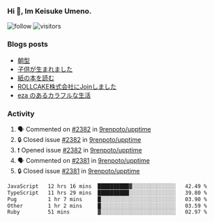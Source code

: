 ### Hi 👋, Im Keisuke Umeno.

<!--
**9renpoto/9renpoto** is a ✨ _special_ ✨ repository because its `README.md` (this file) appears on your GitHub profile.

Here are some ideas to get you started:

- 🔭 I’m currently working on ...
- 🌱 I’m currently learning ...
- 👯 I’m looking to collaborate on ...
- 🤔 I’m looking for help with ...
- 💬 Ask me about ...
- 📫 How to reach me: ...
- 😄 Pronouns: ...
- ⚡ Fun fact: ...
-->

![follow](https://img.shields.io/github/followers/9renpoto?label=Follow&style=social)
![visitors](https://komarev.com/ghpvc/?username=9renpoto&label=Profile%20views&color=0e75b6&style=flat)

### Blogs posts

<!-- BLOG-POST-LIST:START -->
- [朝型](https://9renpoto.win/entry/2024/05/29/im-an-early)
- [子供が生まれました](https://9renpoto.win/entry/2024/04/18/hello-world)
- [紙の本を読む](https://9renpoto.win/entry/2024/02/25/reading-papar-book)
- [ROLLCAKE株式会社にJoinしました](https://9renpoto.win/entry/2024/02/11/join)
- [eza のあるカラフルな生活](https://9renpoto.win/entry/2024/02/01/eza)
<!-- BLOG-POST-LIST:END -->

### Activity

<!--START_SECTION:activity-->
1. 🗣 Commented on [#2382](https://github.com/9renpoto/upptime/issues/2382#issuecomment-2178387070) in [9renpoto/upptime](https://github.com/9renpoto/upptime)
2. 🔒 Closed issue [#2382](https://github.com/9renpoto/upptime/issues/2382) in [9renpoto/upptime](https://github.com/9renpoto/upptime)
3. ❗ Opened issue [#2382](https://github.com/9renpoto/upptime/issues/2382) in [9renpoto/upptime](https://github.com/9renpoto/upptime)
4. 🗣 Commented on [#2381](https://github.com/9renpoto/upptime/issues/2381#issuecomment-2177444160) in [9renpoto/upptime](https://github.com/9renpoto/upptime)
5. 🔒 Closed issue [#2381](https://github.com/9renpoto/upptime/issues/2381) in [9renpoto/upptime](https://github.com/9renpoto/upptime)
<!--END_SECTION:activity-->

<!--START_SECTION:waka-->

```txt
JavaScript   12 hrs 16 mins  ██████████▓░░░░░░░░░░░░░░   42.49 %
TypeScript   11 hrs 29 mins  ██████████░░░░░░░░░░░░░░░   39.80 %
Pug          1 hr 7 mins     █░░░░░░░░░░░░░░░░░░░░░░░░   03.90 %
Other        1 hr 2 mins     █░░░░░░░░░░░░░░░░░░░░░░░░   03.59 %
Ruby         51 mins         ▓░░░░░░░░░░░░░░░░░░░░░░░░   02.97 %
```

<!--END_SECTION:waka-->
